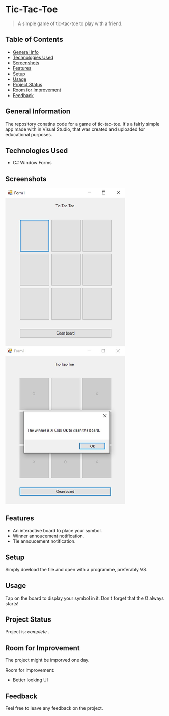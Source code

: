 # Tic-Tac-Toe
> A simple game of tic-tac-toe to play with a friend.

## Table of Contents
* [General Info](#general-information)
* [Technologies Used](#technologies-used)
* [Screenshots](#screenshots)
* [Features](#features)
* [Setup](#setup)
* [Usage](#usage)
* [Project Status](#project-status)
* [Room for Improvement](#room-for-improvement)
* [Feedback](#feedback)



## General Information
The repository conatins code for a game of tic-tac-toe.
It's a fairly simple app made with in Visual Studio, that was created and uploaded for educational purposes.



## Technologies Used
- C# Window Forms 

## Screenshots
![Game](./img/tictactoe.png)
![Winner](./img/tictactoe_2.png)

## Features
- An interactive board to place your symbol.
- Winner annoucement notification.
- Tie annoucement notification.


## Setup
Simply dowload the file and open with a programme, preferably VS.


## Usage
Tap on the board to display your symbol in it. Don't forget that the O always starts!


## Project Status
Project is: _complete_ .


## Room for Improvement
The project might be imporved one day.

Room for improvement:
- Better looking UI

## Feedback
Feel free to leave any feedback on the project.
